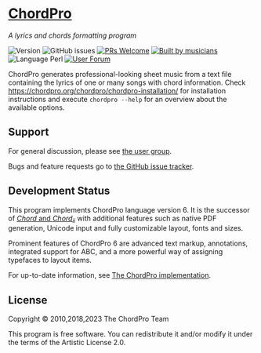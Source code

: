 # [ChordPro](https://www.chordpro.org)
*A lyrics and chords formatting program*

![Version](https://img.shields.io/github/v/release/ChordPro/chordpro)
![GitHub issues](https://img.shields.io/github/issues/chordpro/chordpro)
[![PRs Welcome](https://img.shields.io/badge/PRs-welcome-brightgreen.svg)](http://makeapullrequest.com)
[![Built by
musicians](https://img.shields.io/badge/built%20by-musicians%20𝄞-d15d27.svg?&labelColor=e36d25)](https://forthebadge.com)
![Language Perl](https://img.shields.io/badge/Language-Perl-blue)
[![User Forum](https://img.shields.io/badge/forum-groups.io%2Fg%2FChordPro-8fff00)](https://groups.io/g/ChordPro)

ChordPro generates professional-looking sheet music from a text file
containing the lyrics of one or many songs with chord information.
Check <https://chordpro.org/chordpro/chordpro-installation/> for installation instructions
and execute `chordpro --help` for an overview about the available options.

## Support
For general discussion, please see [the user group](https://groups.io/g/ChordPro/topics).

Bugs and feature requests go to [the GitHub issue tracker](https://github.com/ChordPro/chordpro/issues).

## Development Status
This program implements ChordPro language version 6.
It is the successor of [*Chord* and *Chord*<sub><i>ii</i></sub>](https://chordpro.org/chordpro/chordpro-history/)
with additional features such as native PDF generation,
Unicode input and fully customizable layout, fonts and sizes.

Prominent features of ChordPro 6 are
advanced text markup, annotations, integrated support for ABC,
and a more powerful way of assigning typefaces to layout items.

For up-to-date information, see [The ChordPro implementation](https://chordpro.org/chordpro/chordpro-reference-implementation/).

## License

Copyright © 2010,2018,2023 The ChordPro Team

This program is free software. You can redistribute it and/or modify it under the terms of the Artistic License 2.0.
